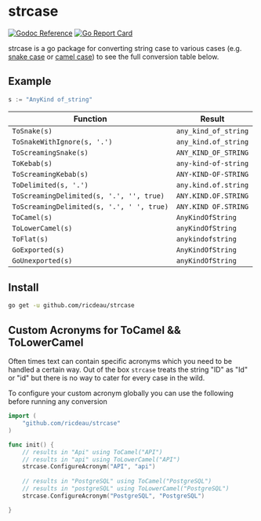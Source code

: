 # strcase
[![Godoc Reference](https://godoc.org/github.com/ricdeau/strcase?status.svg)](http://godoc.org/github.com/ricdeau/strcase)
[![Go Report Card](https://goreportcard.com/badge/github.com/ricdeau/strcase)](https://goreportcard.com/report/github.com/ricdeau/strcase)

strcase is a go package for converting string case to various cases (e.g. [snake case](https://en.wikipedia.org/wiki/Snake_case) or [camel case](https://en.wikipedia.org/wiki/CamelCase)) to see the full conversion table below.

## Example

```go
s := "AnyKind of_string"
```

| Function                                  | Result               |
|-------------------------------------------|----------------------|
| `ToSnake(s)`                              | `any_kind_of_string` |
| `ToSnakeWithIgnore(s, '.')`               | `any_kind.of_string` |
| `ToScreamingSnake(s)`                     | `ANY_KIND_OF_STRING` |
| `ToKebab(s)`                              | `any-kind-of-string` |
| `ToScreamingKebab(s)`                     | `ANY-KIND-OF-STRING` |
| `ToDelimited(s, '.')`                     | `any.kind.of.string` |
| `ToScreamingDelimited(s, '.', '', true)`  | `ANY.KIND.OF.STRING` |
| `ToScreamingDelimited(s, '.', ' ', true)` | `ANY.KIND OF.STRING` |
| `ToCamel(s)`                              | `AnyKindOfString`    |
| `ToLowerCamel(s)`                         | `anyKindOfString`    |
| `ToFlat(s)`                               | `anykindofstring`    |
| `GoExported(s)`                           | `AnyKindOfString`    |
| `GoUnexported(s)`                         | `anyKindOfString`    |

## Install

```bash
go get -u github.com/ricdeau/strcase
```

## Custom Acronyms for ToCamel && ToLowerCamel

Often times text can contain specific acronyms which you need to be handled a certain way.
Out of the box `strcase` treats the string "ID" as "Id" or "id" but there is no way to cater
for every case in the wild.

To configure your custom acronym globally you can use the following before running any conversion

```go
import (
    "github.com/ricdeau/strcase"
)

func init() {
    // results in "Api" using ToCamel("API")
    // results in "api" using ToLowerCamel("API")
    strcase.ConfigureAcronym("API", "api")
    
    // results in "PostgreSQL" using ToCamel("PostgreSQL")
    // results in "postgreSQL" using ToLowerCamel("PostgreSQL")
    strcase.ConfigureAcronym("PostgreSQL", "PostgreSQL")

}

```